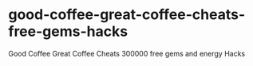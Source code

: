 # good-coffee-great-coffee-cheats-free-gems-hacks
Good Coffee Great Coffee Cheats 300000 free gems and energy Hacks
